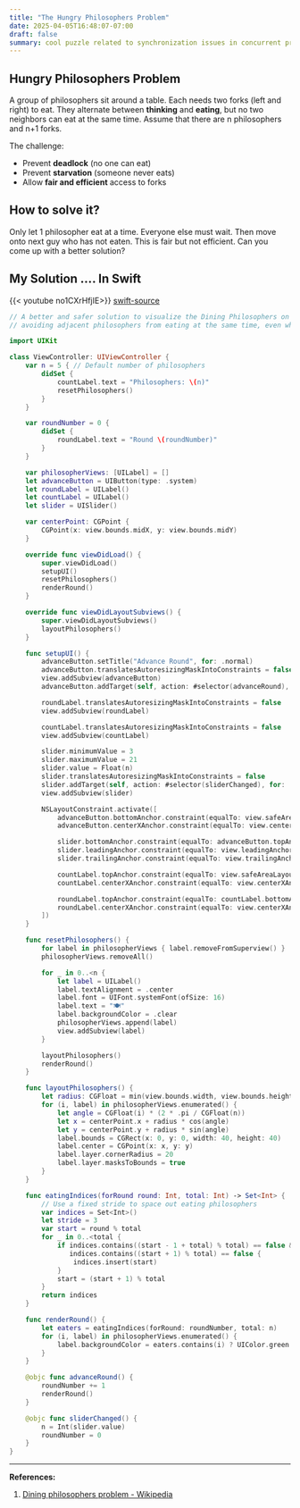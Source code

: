 ```yaml
---
title: "The Hungry Philosophers Problem"
date: 2025-04-05T16:48:07-07:00
draft: false
summary: cool puzzle related to synchronization issues in concurrent programming.
---
```


##  Hungry Philosophers Problem

A group of philosophers sit around a table.  Each needs two forks (left and right) to eat.  They alternate between **thinking** and **eating**,  but no two neighbors can eat at the same time. Assume that there are n philosophers and n+1 forks. 

The challenge:  
- Prevent **deadlock** (no one can eat)  
- Prevent **starvation** (someone never eats)  
- Allow **fair and efficient** access to forks  

## How to solve it?
Only let 1 philosopher eat at a time. Everyone else must wait. Then move onto next guy who has not eaten.
This is fair but not efficient. Can you come up with a better solution?

## My Solution .... In Swift
{{< youtube no1CXrHfjIE>}}
[swift-source](solution.swift)

```swift
// A better and safer solution to visualize the Dining Philosophers on a circle
// avoiding adjacent philosophers from eating at the same time, even when `n` is odd

import UIKit

class ViewController: UIViewController {
    var n = 5 { // Default number of philosophers
        didSet {
            countLabel.text = "Philosophers: \(n)"
            resetPhilosophers()
        }
    }

    var roundNumber = 0 {
        didSet {
            roundLabel.text = "Round \(roundNumber)"
        }
    }

    var philosopherViews: [UILabel] = []
    let advanceButton = UIButton(type: .system)
    let roundLabel = UILabel()
    let countLabel = UILabel()
    let slider = UISlider()

    var centerPoint: CGPoint {
        CGPoint(x: view.bounds.midX, y: view.bounds.midY)
    }

    override func viewDidLoad() {
        super.viewDidLoad()
        setupUI()
        resetPhilosophers()
        renderRound()
    }

    override func viewDidLayoutSubviews() {
        super.viewDidLayoutSubviews()
        layoutPhilosophers()
    }

    func setupUI() {
        advanceButton.setTitle("Advance Round", for: .normal)
        advanceButton.translatesAutoresizingMaskIntoConstraints = false
        view.addSubview(advanceButton)
        advanceButton.addTarget(self, action: #selector(advanceRound), for: .touchUpInside)

        roundLabel.translatesAutoresizingMaskIntoConstraints = false
        view.addSubview(roundLabel)

        countLabel.translatesAutoresizingMaskIntoConstraints = false
        view.addSubview(countLabel)

        slider.minimumValue = 3
        slider.maximumValue = 21
        slider.value = Float(n)
        slider.translatesAutoresizingMaskIntoConstraints = false
        slider.addTarget(self, action: #selector(sliderChanged), for: .valueChanged)
        view.addSubview(slider)

        NSLayoutConstraint.activate([
            advanceButton.bottomAnchor.constraint(equalTo: view.safeAreaLayoutGuide.bottomAnchor, constant: -20),
            advanceButton.centerXAnchor.constraint(equalTo: view.centerXAnchor),

            slider.bottomAnchor.constraint(equalTo: advanceButton.topAnchor, constant: -20),
            slider.leadingAnchor.constraint(equalTo: view.leadingAnchor, constant: 20),
            slider.trailingAnchor.constraint(equalTo: view.trailingAnchor, constant: -20),

            countLabel.topAnchor.constraint(equalTo: view.safeAreaLayoutGuide.topAnchor, constant: 10),
            countLabel.centerXAnchor.constraint(equalTo: view.centerXAnchor),

            roundLabel.topAnchor.constraint(equalTo: countLabel.bottomAnchor, constant: 10),
            roundLabel.centerXAnchor.constraint(equalTo: view.centerXAnchor),
        ])
    }

    func resetPhilosophers() {
        for label in philosopherViews { label.removeFromSuperview() }
        philosopherViews.removeAll()

        for _ in 0..<n {
            let label = UILabel()
            label.textAlignment = .center
            label.font = UIFont.systemFont(ofSize: 16)
            label.text = "🍽"
            label.backgroundColor = .clear
            philosopherViews.append(label)
            view.addSubview(label)
        }

        layoutPhilosophers()
        renderRound()
    }

    func layoutPhilosophers() {
        let radius: CGFloat = min(view.bounds.width, view.bounds.height) / 2.5
        for (i, label) in philosopherViews.enumerated() {
            let angle = CGFloat(i) * (2 * .pi / CGFloat(n))
            let x = centerPoint.x + radius * cos(angle)
            let y = centerPoint.y + radius * sin(angle)
            label.bounds = CGRect(x: 0, y: 0, width: 40, height: 40)
            label.center = CGPoint(x: x, y: y)
            label.layer.cornerRadius = 20
            label.layer.masksToBounds = true
        }
    }

    func eatingIndices(forRound round: Int, total: Int) -> Set<Int> {
        // Use a fixed stride to space out eating philosophers
        var indices = Set<Int>()
        let stride = 3
        var start = round % total
        for _ in 0..<total {
            if indices.contains((start - 1 + total) % total) == false &&
               indices.contains((start + 1) % total) == false {
                indices.insert(start)
            }
            start = (start + 1) % total
        }
        return indices
    }

    func renderRound() {
        let eaters = eatingIndices(forRound: roundNumber, total: n)
        for (i, label) in philosopherViews.enumerated() {
            label.backgroundColor = eaters.contains(i) ? UIColor.green.withAlphaComponent(0.3) : .clear
        }
    }

    @objc func advanceRound() {
        roundNumber += 1
        renderRound()
    }

    @objc func sliderChanged() {
        n = Int(slider.value)
        roundNumber = 0
    }
}
```

---

**References:**

1. [Dining philosophers problem - Wikipedia](https://en.wikipedia.org/wiki/Dining_philosophers_problem)
